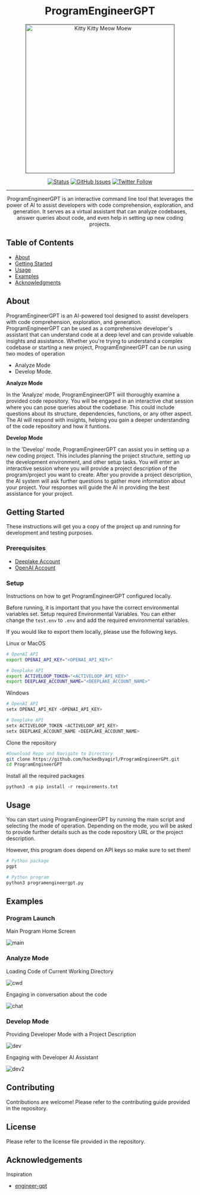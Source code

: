 <h1 align="center">ProgramEngineerGPT</h1>

<p align="center">
  <a href="" rel="noopener">
 <img width=400px height=400px src="https://github.com/hackedbyagirl/ProgramEngineerGPT/blob/main/imgs/kat.png" alt="Kitty Kitty Meow Moew"></a>
</p>

<div align="center">

  [![Status](https://img.shields.io/badge/status-active-green)](https://github.com/hackedbyagirl/ProgramEngineerGPT) 
  [![GitHub Issues](https://img.shields.io/github/issues/hackedbyagirl/ProgramEngineerGPT)](https://github.com/hackedbyagirl/ProgramEngineerGPT/issues)
  [![Twitter Follow](https://img.shields.io/twitter/follow/hackedbyagirl?style=social)](https://twitter.com/hackedbyagirl)

</div>

---

<p align="center">ProgramEngineerGPT is an interactive command line tool that leverages the power of AI to assist developers with code comprehension, exploration, and generation. It serves as a virtual assistant that can analyze codebases, answer queries about code, and even help in setting up new coding projects.
    <br> 
</p>

## Table of Contents
- [About](#about)
- [Getting Started](#getting_started)
- [Usage](#usage)
- [Examples](#examples)
- [Acknowledgments](#acknowledgement)

## About <a name = "about"></a>
ProgramEngineerGPT is an AI-powered tool designed to assist developers with code comprehension, exploration, and generation. ProgramEngineerGPT can be used as a comprehensive developer's assistant that can understand code at a deep level and can provide valuable insights and assistance. Whether you're trying to understand a complex codebase or starting a new project, ProgramEngineerGPT can be run using two modes of operation
- Analyze Mode
- Develop Mode.

**Analyze Mode**

In the 'Analyze' mode, ProgramEngineerGPT will thoroughly examine a provided code repository. You will be engaged in an interactive chat session where you can pose queries about the codebase. This could include questions about its structure, dependencies, functions, or any other aspect. The AI will respond with insights, helping you gain a deeper understanding of the code repository and how it funtions.

**Develop Mode**

In the 'Develop' mode, ProgramEngineerGPT can assist you in setting up a new coding project. This includes planning the project structure, setting up the development environment, and other setup tasks. You will enter an interactive session where you will provide a project description of the program/project you want to create. After you provide a project description, the AI system will ask further questions to gather more information about your project. Your responses will guide the AI in providing the best assistance for your project.

## Getting Started <a name = "getting_started"></a>
These instructions will get you a copy of the project up and running for development and testing purposes.

### Prerequisites
- [Deeplake Account](https://app.activeloop.ai/register/)
- [OpenAI Account](https://openai.com/)

### Setup
Instructions on how to get ProgramEngineerGPT configured locally.

Before running, it is important that you have the correct environmental variables set. 
Setup required Environmental Variables. You can either change the `test.env` to `.env` and add the required environmental variables.

If you would like to export them locally, please use the following keys.

Linux or MacOS
```bash
# OpenAI API
export OPENAI_API_KEY="<OPENAI_API_KEY>"

# Deeplake API
export ACTIVELOOP_TOKEN="<ACTIVELOOP_API_KEY>"
export DEEPLAKE_ACCOUNT_NAME="<DEEPLAKE_ACCOUNT_NAME>"
```
Windows

```bash 
# OpenAI API
setx OPENAI_API_KEY <OPENAI_API_KEY>

# Deeplake API
setx ACTIVELOOP_TOKEN <ACTIVELOOP_API_KEY>
setx DEEPLAKE_ACCOUNT_NAME <DEEPLAKE_ACCOUNT_NAME>
```

Clone the repository
```bash
#Download Repo and Navigate to Directory
git clone https://github.com/hackedbyagirl/ProgramEngineerGPt.git
cd ProgramEngineerGPT
```
Install all the required packages
```
python3 -m pip install -r requirements.txt
```

## Usage <a name="usage"></a>
You can start using ProgramEngineerGPT by running the main script and selecting the mode of operation. Depending on the mode, you will be asked to provide further details such as the code repository URL or the project description.

However, this program does depend on API keys so make sure to set them!

```bash
# Python package
pgpt

# Python program
python3 programengineergpt.py 
```

## Examples <a name="examples"></a>
### Program Launch
Main Program Home Screen

![main](https://github.com/hackedbyagirl/ProgramEngineerGPT/blob/main/imgs/pgpt.jpg)

### Analyze Mode
Loading Code of Current Working Directory

![cwd](https://github.com/hackedbyagirl/ProgramEngineerGPT/blob/main/imgs/cwd.jpg)

Engaging in conversation about the code

![chat](https://github.com/hackedbyagirl/ProgramEngineerGPT/blob/main/imgs/chat.jpg)

### Develop Mode
Providing Developer Mode with a Project Description

![dev](https://github.com/hackedbyagirl/ProgramEngineerGPT/blob/main/imgs/dev-launch.jpg)

Engaging with Developer AI Assistant

![dev2](https://github.com/hackedbyagirl/ProgramEngineerGPT/blob/main/imgs/dev-gen.jpg)

## Contributing

Contributions are welcome! Please refer to the contributing guide provided in the repository.

## License

Please refer to the license file provided in the repository.

## Acknowledgements <a name = "acknowledgement"></a>
Inspiration
- [engineer-gpt](https://github.com/AntonOsika/gpt-engineer)